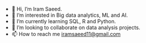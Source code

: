 - 👋 Hi, I’m Iram Saeed.
- 👀 I’m interested in Big data analytics, ML and AI.
- 🌱 I’m currently learning SQL, R and Python.
- 💞️ I’m looking to collaborate on data analysis projects.
- 📫 How to reach me iramsaeed11@gmail.com

<!---
SaeedIram/SaeedIram is a ✨ special ✨ repository because its `README.md` (this file) appears on your GitHub profile.
You can click the Preview link to take a look at your changes.
--->
